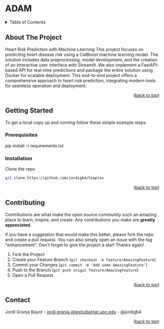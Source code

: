 # ADAM

<a name="readme-top"></a>

<!-- TABLE OF CONTENTS -->
<details>
  <summary>Table of Contents</summary>
  <ol>
    <li>
      <a href="#about-the-project">About The Project</a>
    </li>
    <li>
      <a href="#getting-started">Getting Started</a>
      <ul>
        <li><a href="#prerequisites">Prerequisites</a></li>
        <li><a href="#installation">Installation</a></li>
      </ul>
    </li>
    <li><a href="#contributing">Contributing</a></li>
    <li><a href="#contact">Contact</a></li>
  </ol>
</details>

<!-- ABOUT THE PROJECT -->
## About The Project

Heart Risk Prediction with Machine Learning
This project focuses on predicting heart disease risk using a CatBoost machine learning model. The solution includes data preprocessing, model development, and the creation of an interactive user interface with Streamlit. We also implement a FastAPI-based API for real-time predictions and package the entire solution using Docker for scalable deployment. This end-to-end project offers a comprehensive approach to heart risk prediction, integrating modern tools for seamless operation and deployment.

<p align="right">(<a href="#readme-top">back to top</a>)</p>

<!-- GETTING STARTED -->
## Getting Started

To get a local copy up and running follow these simple example steps.

### Prerequisites

pip install -r requirements.txt

### Installation

Clone the repo
  ```sh
  git clone https://github.com/jordigb4/Simplex
  ```
<p align="right">(<a href="#readme-top">back to top</a>)</p>


<!-- CONTRIBUTING -->
## Contributing

Contributions are what make the open source community such an amazing place to learn, inspire, and create. Any contributions you make are **greatly appreciated**.

If you have a suggestion that would make this better, please fork the repo and create a pull request. You can also simply open an issue with the tag "enhancement".
Don't forget to give the project a star! Thanks again!

1. Fork the Project
2. Create your Feature Branch (`git checkout -b feature/AmazingFeature`)
3. Commit your Changes (`git commit -m 'Add some AmazingFeature'`)
4. Push to the Branch (`git push origin feature/AmazingFeature`)
5. Open a Pull Request

<p align="right">(<a href="#readme-top">back to top</a>)</p>

<!-- CONTACT -->
## Contact

Jordi Granja Bayot - jordi.granja.i@estudiantat.upc.edu - @jordigb4  


<p align="right">(<a href="#readme-top">back to top</a>)</p>
